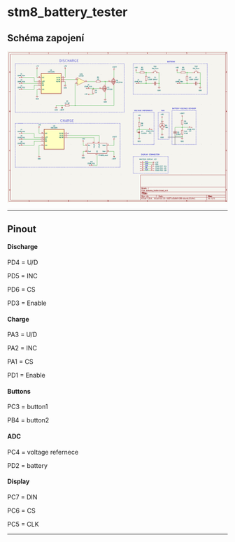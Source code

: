 # stm8_battery_tester
## Schéma zapojení
<p align="center"><img src="media/schema.png"><p>
  
---
  
## Pinout
  #### Discharge
  <p>PD4 = U/D</p>
  <p>PD5 = INC</p>
  <p>PD6 = CS</p>
  <p>PD3 = Enable</p>
  
  #### Charge
  <p>PA3 = U/D</p>
  <p>PA2 = INC</p>
  <p>PA1 = CS</p>
  <p>PD1 = Enable</p>
  
  #### Buttons
  <p>PC3 = button1</p>
  <p>PB4 = button2</p>
  
  #### ADC 
  <p>PC4 = voltage refernece</p>
  <p>PD2 = battery</p>
  
  #### Display
  <p>PC7 = DIN</p>
  <p>PC6 = CS</p>
  <p>PC5 = CLK</p>
  
  ---
  
